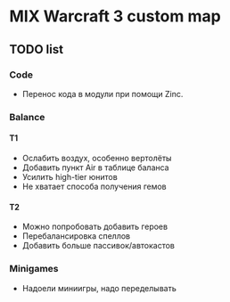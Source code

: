 # MIX Warcraft 3 custom map

## TODO list

### Code

* Перенос кода в модули при помощи Zinc.

### Balance

#### T1

* Ослабить воздух, особенно вертолёты
* Добавить пункт Air в таблице баланса
* Усилить high-tier юнитов
* Не хватает способа получения гемов

#### T2

* Можно попробовать добавить героев
* Перебалансировка спеллов
* Добавить больше пассивок/автокастов

### Minigames

* Надоели миниигры, надо переделывать
